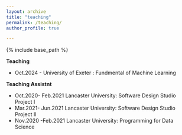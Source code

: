 ```yaml
---
layout: archive
title: "teaching"
permalink: /teaching/
author_profile: true

---
```

{% include base_path %}

**Teaching**
* Oct.2024 - University of Exeter : Fundmental of Machine Learning

**Teaching Assistnt**
* Oct.2020- Feb.2021 Lancaster University: Software Design Studio Project I
* Mar.2021- Jun.2021 Lancaster University: Software Design Studio Project II
* Nov.2020 -Feb.2021 Lancaster University: Programming for Data Science



